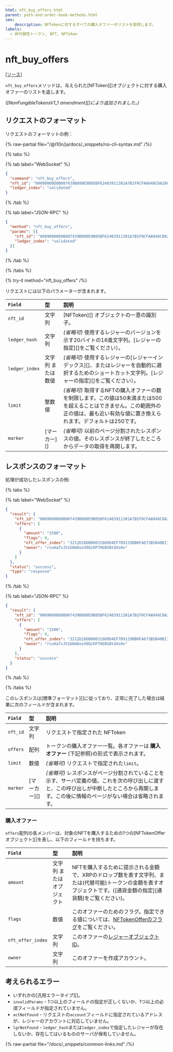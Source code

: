 ```yaml
---
html: nft_buy_offers.html
parent: path-and-order-book-methods.html
seo:
    description: NFTokenに対するすべての購入オファーのリストを取得します。
labels:
  - 非代替性トークン, NFT, NFToken
---
```

# nft_buy_offers
[[ソース]](https://github.com/XRPLF/rippled/blob/master/src/ripple/rpc/handlers/NFTOffers.cpp "ソース")

`nft_buy_offers`メソッドは、与えられた[NFToken][]オブジェクトに対する購入オファーのリストを返します。

_([NonFungibleTokensV1_1 amendment][]により追加されました。)_

## リクエストのフォーマット
リクエストのフォーマットの例：

{% raw-partial file="/@l10n/ja/docs/_snippets/no-cli-syntax.md" /%}

{% tabs %}

{% tab label="WebSocket" %}
```json
{
  "command": "nft_buy_offers",
  "nft_id": "00090000D0B007439B080E9B05BF62403911301A7B1F0CFAA048C0A200000007",
  "ledger_index": "validated"
}
```
{% /tab %}

{% tab label="JSON-RPC" %}
```json
{
  "method": "nft_buy_offers",
  "params": [{
    "nft_id": "00090000D0B007439B080E9B05BF62403911301A7B1F0CFAA048C0A200000007",
    "ledger_index": "validated"
  }]
}
```
{% /tab %}

{% /tabs %}

{% try-it method="nft_buy_offers" /%}

リクエストには以下のパラメーターが含まれます。

| `Field`        | 型               | 説明                                      |
|:---------------|:-----------------|:-----------------------------------------|
| `nft_id`       | 文字列            | [NFToken][] オブジェクトの一意の識別子。      |
| `ledger_hash`  | 文字列            | _(省略可)_ 使用するレジャーのバージョンを示す20バイトの16進文字列。[レジャーの指定][]をご覧ください）。 |
| `ledger_index` | 文字列 または 数値  | _(省略可)_ 使用するレジャーの[レジャーインデックス][]、またはレジャーを自動的に選択するためのショートカット文字列。[レジャーの指定][]をご覧ください）。 |
| `limit`        | 整数値            | _(省略可)_ 取得するNFTの購入オファーの数を制限します。この値は50未満または500を超えることはできません。この範囲外の正の値は、最も近い有効な値に置き換えられます。デフォルトは250です。 |
| `marker`       | [マーカー][]       | _(省略可)_ 以前のページ分割されたレスポンスの値。そのレスポンスが終了したところからデータの取得を再開します。 |


## レスポンスのフォーマット
処理が成功したレスポンスの例:

{% tabs %}

{% tab label="WebSocket" %}
```json
{
  "result": {
    "nft_id": "00090000D0B007439B080E9B05BF62403911301A7B1F0CFAA048C0A200000007",
    "offers": [
      {
        "amount": "1500",
        "flags": 0,
        "nft_offer_index": "3212D26DB00031889D4EF7D9129BB0FA673B5B40B1759564486C0F0946BA203F",
        "owner": "rsuHaTvJh1bDmDoxX9QcKP7HEBSBt4XsHx"
      }
    ]
  },
  "status": "success",
  "type": "response"
}
```
{% /tab %}

{% tab label="JSON-RPC" %}
```json
{
  "result": {
    "nft_id": "00090000D0B007439B080E9B05BF62403911301A7B1F0CFAA048C0A200000007",
    "offers": [
      {
        "amount": "1500",
        "flags": 0,
        "nft_offer_index": "3212D26DB00031889D4EF7D9129BB0FA673B5B40B1759564486C0F0946BA203F",
        "owner": "rsuHaTvJh1bDmDoxX9QcKP7HEBSBt4XsHx"
      }
    ],
    "status": "success"
  }
}
```
{% /tab %}

{% /tabs %}

このレスポンスは[標準フォーマット][]に従っており、正常に完了した場合は結果に次のフィールドが含まれます。

| `Field`  | 型         | 説明                                                  |
|:---------|:-----------|:-----------------------------------------------------|
| `nft_id` | 文字列      | リクエストで指定された NFToken   |
| `offers` | 配列        | トークンの購入オファー一覧。各オファーは **購入オファー** (下記参照)の形式で表示されます。 |
| `limit`  | 数値        | _(省略可)_ リクエストで指定された`limit`。 |
| `marker` | [マーカー][] | _(省略可)_ レスポンスがページ分割されていることを示す、サーバ定義の値。これを次の呼び出しに渡すと、この呼び出しが中断したところから再開します。この後に情報のページがない場合は省略されます。 |

### 購入オファー

`offers`配列の各メンバーは、対象のNFTを購入するための1つの[NFTokenOfferオブジェクト][]を表し、以下のフィールドを持ちます。

| `Field`           | 型                     | 説明                                   |
|:------------------|:-----------------------|:--------------------------------------|
| `amount`          | 文字列 または オブジェクト | NFTを購入するために提示される金額で、XRPのドロップ数を表す文字列、または(代替可能)トークンの金額を表すオブジェクトです。([通貨金額の指定][通貨額]をご覧ください)。 |
| `flags`           | 数値                    | このオファーのためのフラグ。指定できる値については、[NFTokenOfferのフラグ](../../../protocol/ledger-data/ledger-entry-types/nftokenoffer.md#nftokenofferのフラグ)をご覧ください。 |
| `nft_offer_index` | 文字列                   | このオファーの[レジャーオブジェクトID](../../../protocol/ledger-data/common-fields.md)。 |
| `owner`           | 文字列                   | このオファーを作成アカウント。   |

## 考えられるエラー

* いずれかの[汎用エラータイプ][]。
* `invalidParams` - 1つ以上のフィールドの指定が正しくないか、1つ以上の必須フィールドが指定されていません。
* `actNotFound` - リクエストの`account`フィールドに指定されているアドレスが、レジャーのアカウントに対応していません。
* `lgrNotFound` - `ledger_hash`または`ledger_index`で指定したレジャーが存在しないか、存在してはいるもののサーバが保有していません。

{% raw-partial file="/docs/_snippets/common-links.md" /%}

